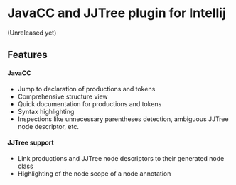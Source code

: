 # JavaCC and JJTree plugin for Intellij

(Unreleased yet)


## Features

#### JavaCC

* Jump to declaration of productions and tokens
* Comprehensive structure view
* Quick documentation for productions and tokens
* Syntax highlighting
* Inspections like unnecessary parentheses detection, ambiguous JJTree node descriptor, etc.

#### JJTree support

  * Link productions and JJTree node descriptors to their generated node class
  * Highlighting of the node scope of a node annotation